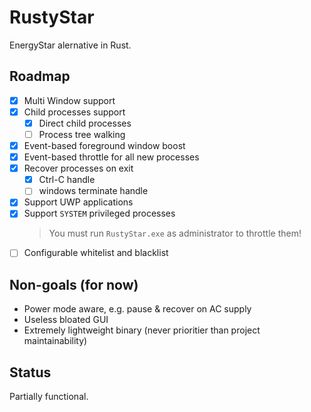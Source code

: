 # RustyStar

EnergyStar alernative in Rust.

## Roadmap

- [x] Multi Window support
- [x] Child processes support
  - [x] Direct child processes
  - [ ] Process tree walking
- [x] Event-based foreground window boost
- [x] Event-based throttle for all new processes
- [x] Recover processes on exit
  - [x] Ctrl-C handle
  - [ ] windows terminate handle
- [x] Support UWP applications
- [x] Support `SYSTEM` privileged processes
  > You must run `RustyStar.exe` as administrator to throttle them!
- [ ] Configurable whitelist and blacklist

## Non-goals (for now)

- Power mode aware, e.g. pause & recover on AC supply
- Useless bloated GUI
- Extremely lightweight binary (never prioritier than project maintainability)

## Status

Partially functional.
